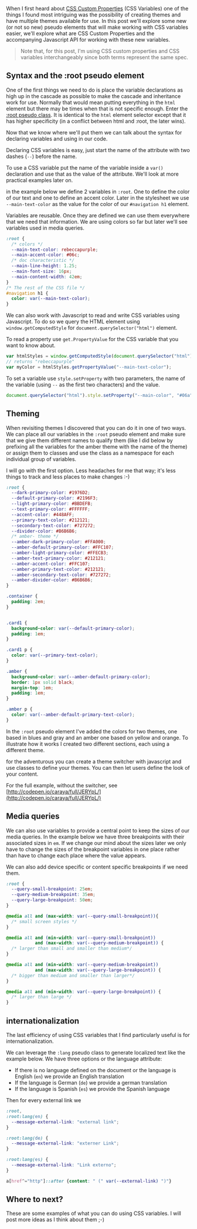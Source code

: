When I first heard about [CSS Custom Properties](https://www.w3.org/TR/css-variables-1/) (CSS Variables) one of the things I found most intriguing was the possibility of creating themes and have multiple themes available for use. In this post we'll explore some new (or not so new) pseudo elements that will make working with CSS variables easier, we'll explore what are CSS Custom Properties and the accompanying Javascript API for working with these new variables. 
 

> Note that, for this post, I'm using CSS custom properties and CSS variables interchangeably since both terms represent the same spec.
 
## Syntax and the :root pseudo element

One of the first things we need to do is place the variable declarations as high up in the cascade as possible to make the cascade and inheritance work for use. Normally that would mean putting everything in the `html` element but there may be times when that is not specific enough. Enter the [:root pseudo class](https://developer.mozilla.org/en-US/docs/Web/CSS/:root). It is identical to the `html` element selector except that it has higher specificity (in a conflict between html and :root, the later wins).
 
Now that we know where we'll put them we can talk about the syntax for declaring variables and using in our code. 

Declaring CSS variables is easy, just start the name of the attribute with two dashes (`--`) before the name. 

To use a CSS variable put the name of the variable inside a `var()` declaration and use that as the value of the attribute. We'll look at more practical examples later on. 

in the example below we define 2 variables in `:root`. One to define the color of our text and one to define an accent color. Later in the stylesheet we use `--main-text-color` as the value for the color of our `#navigation h1` element. 

Variables are reusable. Once they are defined we can use them everywhere that we need that information. We are using colors so far but later we'll see variables used in media queries.

```css
:root {
  /* colors */
  --main-text-color: rebeccapurple;
  --main-accent-color: #06c;
  /* doc characteristic */
  --main-line-height: 1.25;
  --main-font-size: 16px;
  --main-content-width: 42em;
}
/* The rest of the CSS file */
#navigation h1 {
  color: var(--main-text-color);
}
```

We can also work with Javascript to read and write CSS variables using Javascript. To do so we query the HTML element using `window.getComputedStyle` for `document.querySelector("html")` element.
  
To read a property use `get.PropertyValue` for the CSS variable that you want to know about.

```javascript
var htmlStyles = window.getComputedStyle(document.querySelector("html"));
// returns "rebeccapurple"
var myColor = htmlStyles.getPropertyValue("--main-text-color"); 
```

To set a variable use `style.setProperty` with two parameters, the name of the variable (using `--` as the first two characters) and the value. 

```javascript
document.querySelector("html").style.setProperty("--main-color", "#06a");
```

## Theming

When revisiting themes I discovered that you can do it in one of two ways. We can place all our variables in the `:root` pseudo element and make sure that we give them different names to qualify them (like I did below by prefixing all the variables for the amber theme with the name of the theme) or assign them to classes and use the class as a namespace for each individual group of variables. 

I will go with the first option. Less headaches for me that way; it's less things to track and less places to make changes :-) 

```css
:root {
  --dark-primary-color: #1976D2;
  --default-primary-color: #2196F3;
  --light-primary-color: #BBDEFB;
  --text-primary-color: #FFFFFF;
  --accent-color: #448AFF;
  --primary-text-color: #212121;
  --secondary-text-color: #727272;
  --divider-color: #B6B6B6;
  /* amber- theme */
  --amber-dark-primary-color: #FFA000;
  --amber-default-primary-color: #FFC107;
  --amber-light-primary-color: #FFECB3;
  --amber-text-primary-color: #212121;
  --amber-accent-color: #FFC107;
  --amber-primary-text-color: #212121;
  --amber-secondary-text-color: #727272;
  --amber-divider-color: #B6B6B6;
}

.container {
  padding: 2em;
}


.card1 {
  background-color: var(--default-primary-color);
  padding: 1em;
}

.card1 p {
  color: var(--primary-text-color);
}

.amber {
  background-color: var(--amber-default-primary-color);
  border: 1px solid black;
  margin-top: 1em;
  padding: 1em;
}

.amber p {
  color: var(--amber-default-primary-text-color);
}
```

In the `:root` pseudo element I've added the colors for two themes, one based in blues and gray and an amber one based on yellow and orange. To illustrate how it works I created two different sections, each using a different theme. 
 
for the adventurous you can create a theme switcher with javascript and use classes to define your themes. You can then let users define the look of your content.  

For the full example, without the switcher, see [http://codepen.io/caraya/full/JERYpL/](http://codepen.io/caraya/full/JERYpL/)

## Media queries

We can also use variables to provide a central point to keep the sizes of our media queries. In the example below we have three breakpoints with their associated sizes in `em`. If we change our mind about the sizes later we only have to change the sizes of the breakpoint variables in one place rather than have to change each place where the value appears. 

We can also add device specific or content specific breakpoints if we need them. 

```css
:root {
  --query-small-breakpoint: 25em;
  --query-medium-breakpoint: 35em;
  --query-large-breakpoint: 50em;
}

@media all and (max-width: var(--query-small-breakpoint)){
  /* small screen styles */
}

@media all and (min-width: var(--query-small-breakpoint)) 
           and (max-width: var(--query-medium-breakpoint)) {
  /* larger than small and smaller than medium*/
}

@media all and (min-width: var(--query-medium-breakpoint))
           and (max-width: var(--query-large-breakpoint)) {
  /* bigger than medium and smaller than larger*/
}

@media all and (min-width: var(--query-large-breakpoint)) {
  /* larger than large */
}
```

## internationalization

The last efficiency of using CSS variables that I find particularly useful is for internationalization. 

We can leverage the `:lang` pseudo class to generate localized text like the example below. We have three options or the language attribute:

* If there is no language defined on the document or the language is English (`en`) we provide an English translation
* If the language is German (`de`) we provide a german translation
* If the language is Spanish (`es`) we provide the Spanish language

Then for every external link we 

```css
:root,
:root:lang(en) {
  --message-external-link: "external link";
}

:root:lang(de) {
  --message-external-link: "externer Link";
}

:root:lang(es) {
  --meesage-external-link: "Link externo";
}

a[href^="http"]::after {content: " (" var(--external-link) ")"}
```

## Where to next?

These are some examples of what you can do using CSS variables. I will post more ideas as I think about them ;-)
